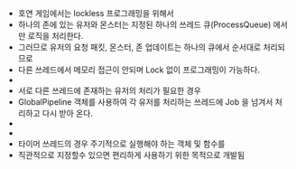  * 호연 게임에서는 lockless 프로그래밍을 위해서
 * 하나의 존에 있는 유저와 몬스터는 지정된 하나의 쓰레드 큐(ProcessQueue) 에서만 로직을 처리한다.
 * 그러므로 유저의 요청 패킷, 몬스터, 존 업데이트는 하나의 큐에서 순서대로 처리되므로
 * 다른 쓰레드에서 메모리 접근이 안되며 Lock 없이 프로그래밍이 가능하다.
 *
 * 서로 다른 쓰레드에 존재하는 유저의 처리가 필요한 경우
 * GlobalPipeline 객체를 사용하여 각 유저를 처리하는 쓰레드에 Job 을 넘겨서 처리하고 다시 받아 온다.
 *
 *
 * 타이머 쓰레드의 경우 주기적으로 실행해야 하는 객체 및 함수를
 * 직관적으로 지정할수 있으면 편리하게 사용하기 위한 목적으로 개발됨
